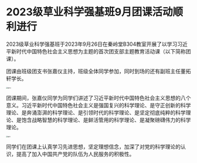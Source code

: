 # 2023级草业科学强基班9月团课活动顺利进行

2023级草业科学强基班于2023年9月26日在秦岭堂B304教室开展了以学习习近平新时代中国特色社会主义思想为主题的首次团支部主题教育活动课（以下简称团课）。

团课由班级团支书张嘉仪主持，班级全体同学参加，同时到场的还有副班主任董拓轩学长。

<img src="https://pic.imgdb.cn/item/65771bbcc458853aef14c066.jpg" alt="图片0" style="zoom: 25%;" />

团课期间，张嘉仪同学为同学们讲述了习近平新时代中国特色社会主义思想的八个意义。习近平新时代中国特色社会主义是强国复兴的科学理论、是守正创新的科学理论、是奔涌澎湃的科学理论、是引领时代的科学理论、是坚定彻底纯粹的科学理论、是饱含战略智慧的科学理论、是鲜活管用的科学理论、是凝聚磅礴伟力的科学理论。

<img src="https://pic.imgdb.cn/item/65771bbcc458853aef14c0d8.jpg" alt="图片1" style="zoom: 25%;" />

同学们在团课上认真学习先进思想，坚定理想信念，加深了对党的科学理论的认识，提高了加入中国共产党的队伍为人民服务的积极性。